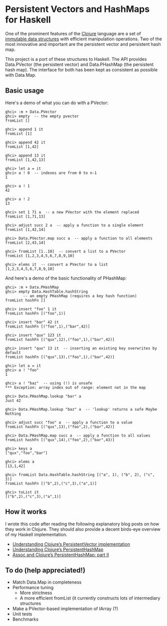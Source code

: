 Persistent Vectors and HashMaps for Haskell
===========================================

One of the prominent features of the [Clojure][1] language are a set of
[immutable data structures][2] with efficient manipulation operations.  Two of
the most innovative and important are the persistent vector and persistent hash
map.

This project is a port of these structures to Haskell.  The API provides
Data.PVector (the persistent vector) and Data.PHashMap (the persistent hash
map).  The interface for both has been kept as consistent as possible with
Data.Map.

[1]: http://clojure.org/
[2]: http://clojure.org/datatypes


Basic usage
-----------

Here's a demo of what you can do with a PVector:

    ghci> :m + Data.PVector
    ghci> empty  -- the empty pvector
    fromList []

    ghci> append 1 it
    fromList [1]

    ghci> append 42 it
    fromList [1,42]

    ghci> append 13 it
    fromList [1,42,13]

    ghci> let a = it
    ghci> a ! 0  -- indexes are from 0 to n-1
    1

    ghci> a ! 1
    42

    ghci> a ! 2
    13

    ghci> set 1 71 a  -- a new PVector with the element replaced
    fromList [1,71,13]

    ghci> adjust succ 2 a  -- apply a function to a single element
    fromList [1,42,14]

    ghci> Data.PVector.map succ a  -- apply a function to all elements
    fromList [2,43,14]

    ghci> fromList [1..10]  -- convert a list to a PVector
    fromList [1,2,3,4,5,6,7,8,9,10]

    ghci> elems it  -- convert a PVector to a list
    [1,2,3,4,5,6,7,8,9,10]


And here's a demo of the basic functionality of PHashMap:

    ghci> :m + Data.PHashMap
    ghci> empty Data.HashTable.hashString
            -- an empty PHashMap (requires a key hash function)
    fromList hashFn []

    ghci> insert "foo" 1 it
    fromList hashFn [("foo",1)]

    ghci> insert "bar" 42 it
    fromList hashFn [("foo",1),("bar",42)]

    ghci> insert "qux" 123 it
    fromList hashFn [("qux",12),("foo",1),("bar",42)]

    ghci> insert "qux" 13 it  -- inserting an existing key overwrites by default
    fromList hashFn [("qux",13),("foo",1),("bar",42)]

    ghci> let a = it
    ghci> a ! "foo"
    1

    ghci> a ! "baz"  -- using (!) is unsafe
    *** Exception: array index out of range: element not in the map

    ghci> Data.PHashMap.lookup "bar" a
    Just 42

    ghci> Data.PHashMap.lookup "baz" a  -- 'lookup' returns a safe Maybe
    Nothing

    ghci> adjust succ "foo" a  -- apply a function to a value
    fromList hashFn [("qux",13),("foo",2),("bar",42)]

    ghci> Data.PHashMap.map succ a  -- apply a function to all values
    fromList hashFn [("qux",14),("foo",2),("bar",43)]

    ghci> keys a
    ["qux","foo","bar"]

    ghci> elems a
    [13,1,42]

    ghci> fromList Data.HashTable.hashString [("a", 1), ("b", 2), ("c", 3)]
    fromList hashFn [("b",2),("c",3),("a",1)]

    ghci> toList it
    [("b",2),("c",3),("a",1)]


How it works
------------

I wrote this code after reading the following explanatory blog posts on how they
work in Clojure.  They should also provide a decent birds-eye overview of my
Haskell implementation.

* [Understanding Clojure’s PersistentVector implementation
  ](http://blog.higher-order.net/2009/02/01/understanding-clojures-persistentvector-implementation/)
* [Understanding Clojure’s PersistentHashMap
  ](http://blog.higher-order.net/2009/09/08/understanding-clojures-persistenthashmap-deftwice/)
* [Assoc and Clojure’s PersistentHashMap: part II
  ](http://blog.higher-order.net/2010/08/16/assoc-and-clojures-persistenthashmap-part-ii/)


To do (help appreciated!)
-------------------------
* Match Data.Map in completeness
* Performance tuning
  * More strictness
  * A more efficient fromList (it currently constructs lots of intermediary
    structures
* Make a PVector-based implementation of IArray (?)
* Unit tests
* Benchmarks
